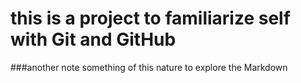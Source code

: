 # this is a project to familiarize self with Git and GitHub
###another note
something of this nature to explore the Markdown

